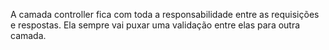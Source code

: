 A camada controller fica com toda a responsabilidade entre as requisições e respostas. Ela sempre vai puxar uma validação entre elas para outra camada.